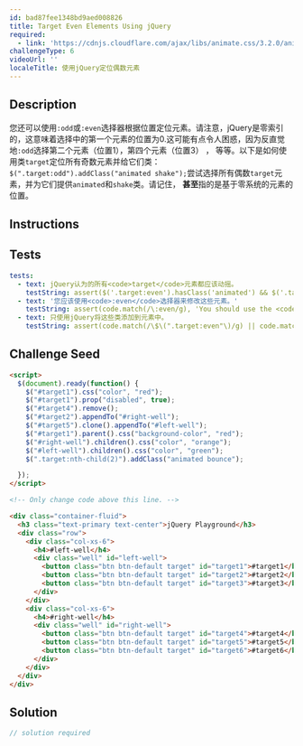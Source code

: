 ```yaml
---
id: bad87fee1348bd9aed008826
title: Target Even Elements Using jQuery
required:
  - link: 'https://cdnjs.cloudflare.com/ajax/libs/animate.css/3.2.0/animate.css'
challengeType: 6
videoUrl: ''
localeTitle: 使用jQuery定位偶数元素
---
```


## Description
<section id="description">您还可以使用<code>:odd</code>或<code>:even</code>选择器根据位置定位元素。请注意，jQuery是零索引的，这意味着选择中的第一个元素的位置为0.这可能有点令人困惑，因为反直觉地<code>:odd</code>选择第二个元素（位置1），第四个元素（位置3） ， 等等。以下是如何使用类<code>target</code>定位所有奇数元素并给它们类： <code>$(&quot;.target:odd&quot;).addClass(&quot;animated shake&quot;);</code>尝试选择所有偶数<code>target</code>元素，并为它们提供<code>animated</code>和<code>shake</code>类。请记住， <strong>甚至</strong>指的是基于零系统的元素的位置。 </section>

## Instructions
<section id="instructions">
</section>

## Tests
<section id='tests'>

```yml
tests:
  - text: jQuery认为的所有<code>target</code>元素都应该动摇。
    testString: assert($('.target:even').hasClass('animated') && $('.target:even').hasClass('shake'), 'All of the <code>target</code> elements that jQuery considers to be even should shake.');
  - text: '您应该使用<code>:even</code>选择器来修改这些元素。'
    testString: assert(code.match(/\:even/g), 'You should use the <code>&#58;even</code> selector to modify these elements.');
  - text: 只使用jQuery将这些类添加到元素中。
    testString: assert(code.match(/\$\(".target:even"\)/g) || code.match(/\$\('.target:even'\)/g) || code.match(/\$\(".target"\).filter\(":even"\)/g) || code.match(/\$\('.target'\).filter\(':even'\)/g), 'Only use jQuery to add these classes to the element.');

```

</section>

## Challenge Seed
<section id='challengeSeed'>

<div id='html-seed'>

```html
<script>
  $(document).ready(function() {
    $("#target1").css("color", "red");
    $("#target1").prop("disabled", true);
    $("#target4").remove();
    $("#target2").appendTo("#right-well");
    $("#target5").clone().appendTo("#left-well");
    $("#target1").parent().css("background-color", "red");
    $("#right-well").children().css("color", "orange");
    $("#left-well").children().css("color", "green");
    $(".target:nth-child(2)").addClass("animated bounce");

  });
</script>

<!-- Only change code above this line. -->

<div class="container-fluid">
  <h3 class="text-primary text-center">jQuery Playground</h3>
  <div class="row">
    <div class="col-xs-6">
      <h4>#left-well</h4>
      <div class="well" id="left-well">
        <button class="btn btn-default target" id="target1">#target1</button>
        <button class="btn btn-default target" id="target2">#target2</button>
        <button class="btn btn-default target" id="target3">#target3</button>
      </div>
    </div>
    <div class="col-xs-6">
      <h4>#right-well</h4>
      <div class="well" id="right-well">
        <button class="btn btn-default target" id="target4">#target4</button>
        <button class="btn btn-default target" id="target5">#target5</button>
        <button class="btn btn-default target" id="target6">#target6</button>
      </div>
    </div>
  </div>
</div>

```

</div>



</section>

## Solution
<section id='solution'>

```js
// solution required
```
</section>
